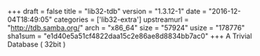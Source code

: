 +++
draft = false
title = "lib32-tdb"
version = "1.3.12-1"
date = "2016-12-04T18:49:05"
categories = ['lib32-extra']
upstreamurl = "http://tdb.samba.org/"
arch = "x86_64"
size = "57924"
usize = "178776"
sha1sum = "e1d40e5a51cf4822daa15c2e86ae8d8834bb7ac0"
+++
A Trivial Database ( 32bit )
